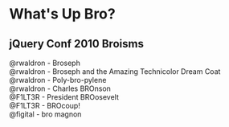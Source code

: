 What's Up Bro?
==============

jQuery Conf 2010 Broisms
------------------------

@rwaldron 	- Broseph<br>
@rwaldron 	- Broseph and the Amazing Technicolor Dream Coat<br>
@rwaldron 	- Poly-bro-pylene<br>
@rwaldron 	- Charles BROnson<br>
@F1LT3R 	- President BROosevelt<br>
@F1LT3R 	- BROcoup!<br>
@figital	- bro magnon<br>
